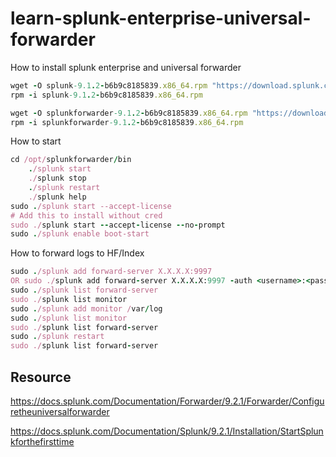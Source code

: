 # learn-splunk-enterprise-universal-forwarder
How to install splunk enterprise and universal forwarder

```ruby
wget -O splunk-9.1.2-b6b9c8185839.x86_64.rpm "https://download.splunk.com/products/splunk/releases/9.1.2/linux/splunk-9.1.2-b6b9c8185839.x86_64.rpm"
rpm -i splunk-9.1.2-b6b9c8185839.x86_64.rpm

wget -O splunkforwarder-9.1.2-b6b9c8185839.x86_64.rpm "https://download.splunk.com/products/universalforwarder/releases/9.1.2/linux/splunkforwarder-9.1.2-b6b9c8185839.x86_64.rpm"
rpm -i splunkforwarder-9.1.2-b6b9c8185839.x86_64.rpm
```

How to start
```ruby
cd /opt/splunkforwarder/bin
	./splunk start
	./splunk stop
	./splunk restart
	./splunk help
sudo ./splunk start --accept-license
# Add this to install without cred
sudo ./splunk start --accept-license --no-prompt
sudo ./splunk enable boot-start
```
How to forward logs to HF/Index
```ruby
sudo ./splunk add forward-server X.X.X.X:9997
OR sudo ./splunk add forward-server X.X.X.X:9997 -auth <username>:<password>
sudo ./splunk list forward-server
sudo ./splunk list monitor 
sudo ./splunk add monitor /var/log 
sudo ./splunk list monitor 
sudo ./splunk list forward-server
sudo ./splunk restart
sudo ./splunk list forward-server
```
## Resource
https://docs.splunk.com/Documentation/Forwarder/9.2.1/Forwarder/Configuretheuniversalforwarder

https://docs.splunk.com/Documentation/Splunk/9.2.1/Installation/StartSplunkforthefirsttime
